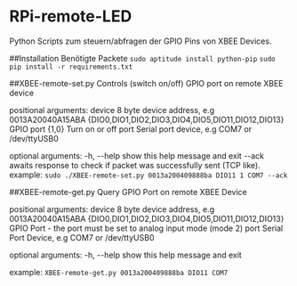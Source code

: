 RPi-remote-LED
==============

Python Scripts zum steuern/abfragen der GPIO Pins von XBEE Devices.

##Installation
Benötigte Packete
```sudo aptitude install python-pip```
```sudo pip install -r requirements.txt```

##XBEE-remote-set.py
Controls (switch on/off) GPIO port on remote XBEE device

positional arguments:
  device                8 byte device address, e.g 0013A20040A15ABA
  {DIO0,DIO1,DIO2,DIO3,DIO4,DIO5,DIO11,DIO12,DIO13}
                        GPIO port
  {1,0}                 Turn on or off
  port                  Serial port device, e.g COM7 or /dev/ttyUSB0

optional arguments:
  -h, --help            show this help message and exit
  --ack                 awaits response to check if packet was successfully
                        sent (TCP like).
example:
```sudo ./XBEE-remote-set.py 0013a200409888ba DIO11 1 COM7 --ack```

##XBEE-remote-get.py
Query GPIO Port on remote XBEE Device

positional arguments:
  device                8 byte device address, e.g 0013A20040A15ABA
  {DIO0,DIO1,DIO2,DIO3,DIO4,DIO5,DIO11,DIO12,DIO13}
                        GPIO Port - the port must be set to analog input mode
                        (mode 2)
  port                  Serial Port Device, e.g COM7 or /dev/ttyUSB0

optional arguments:
  -h, --help            show this help message and exit

example:
```XBEE-remote-get.py 0013a200409888ba DIO11 COM7```